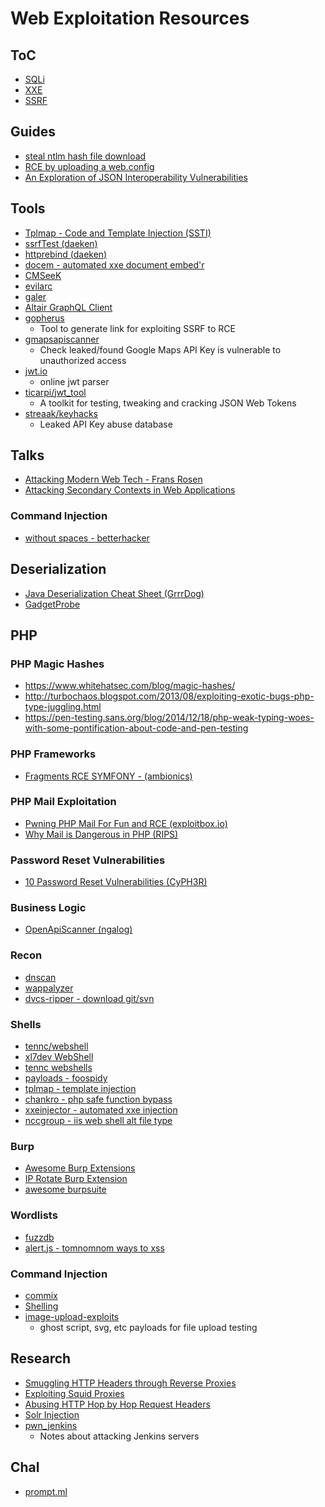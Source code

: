 # Web Exploitation Resources

## ToC
* [SQLi](resources-exploit-web-sqli.md)
* [XXE](resources-exploit-web-xxe.md)
* [SSRF](resouces-exploit-web-ssrf.md)

## Guides
* [steal ntlm hash file download](http://www.mannulinux.org/2018/12/how-to-steal-ntlmv2-hashes-using-file.html)
* [RCE by uploading a web.config](https://poc-server.com/blog/2018/05/22/rce-by-uploading-a-web-config/)
* [An Exploration of JSON Interoperability Vulnerabilities](https://labs.bishopfox.com/tech-blog/an-exploration-of-json-interoperability-vulnerabilities)

## Tools
* [Tplmap - Code and Template Injection (SSTI)](https://github.com/epinna/tplmap)
* [ssrfTest (daeken)](https://github.com/daeken/SSRFTest)
* [httprebind (daeken)](https://github.com/daeken/httprebind)
* [docem - automated xxe document embed'r](https://github.com/whitel1st/docem)
* [CMSeeK](https://github.com/Tuhinshubhra/CMSeeK)
* [evilarc](https://github.com/ptoomey3/evilarc)
* [galer](https://github.com/dwisiswant0/galer)
* [Altair GraphQL Client](https://altair.sirmuel.design/)
* [gopherus](https://github.com/tarunkant/Gopherus)
    - Tool to generate link for exploiting SSRF to RCE
* [gmapsapiscanner](https://github.com/ozguralp/gmapsapiscanner)
    - Check leaked/found Google Maps API Key is vulnerable to unauthorized access
* [jwt.io](https://jwt.io/)
    - online jwt parser
* [ticarpi/jwt_tool](https://github.com/ticarpi/jwt_tool)
    * A toolkit for testing, tweaking and cracking JSON Web Tokens
* [streaak/keyhacks](https://github.com/streaak/keyhacks)
    * Leaked API Key abuse database

## Talks
* [Attacking Modern Web Tech - Frans Rosen](https://www.slideshare.net/fransrosen/attacking-modern-web-technologies?from_action=save)
* [Attacking Secondary Contexts in Web Applications](https://docs.google.com/presentation/d/1N9Ygrpg0Z-1GFDhLMiG3jJV6B_yGqBk8tuRWO1ZicV8)

### Command Injection
* [without spaces - betterhacker](https://www.betterhacker.com/2016/10/command-injection-without-spaces.html)

## Deserialization
* [Java Deserialization Cheat Sheet (GrrrDog)](https://github.com/GrrrDog/Java-Deserialization-Cheat-Sheet)
* [GadgetProbe](https://github.com/BishopFox/GadgetProbe)

## PHP

### PHP Magic Hashes
* https://www.whitehatsec.com/blog/magic-hashes/
* http://turbochaos.blogspot.com/2013/08/exploiting-exotic-bugs-php-type-juggling.html
* https://pen-testing.sans.org/blog/2014/12/18/php-weak-typing-woes-with-some-pontification-about-code-and-pen-testing

### PHP Frameworks
* [Fragments RCE SYMFONY - (ambionics)](https://www.ambionics.io/blog/symfony-secret-fragment)

### PHP Mail Exploitation
* [Pwning PHP Mail For Fun and RCE (exploitbox.io)](https://exploitbox.io/paper/Pwning-PHP-Mail-Function-For-Fun-And-RCE.html)
* [Why Mail is Dangerous in PHP (RIPS)](https://blog.ripstech.com/2017/why-mail-is-dangerous-in-php/)

### Password Reset Vulnerabilities
* [10 Password Reset Vulnerabilities (CyPH3R)](https://www.anugrahsr.me/posts/10-Password-reset-flaws/)

### Business Logic
* [OpenApiScanner (ngalog)](https://gitlab.com/ngalog-gitlab/openapi_security_scanner/)

### Recon
* [dnscan](https://github.com/rbsec/dnscan)
* [wappalyzer](https://www.wappalyzer.com/)
* [dvcs-ripper - download git/svn](https://github.com/kost/dvcs-ripper)

### Shells
* [tennc/webshell](https://github.com/tennc/webshell)
* [xl7dev WebShell](https://github.com/xl7dev/WebShell)
* [tennc webshells](https://github.com/tennc/webshell)
* [payloads - foospidy](https://github.com/foospidy/payloads/)
* [tplmap - template injection](https://github.com/epinna/tplmap)
* [chankro - php safe function bypass](https://github.com/TarlogicSecurity/Chankro)
* [xxeinjector - automated xxe injection](https://github.com/enjoiz/XXEinjector)
* [nccgroup - iis web shell alt file type](https://www.nccgroup.trust/uk/about-us/newsroom-and-events/blogs/2019/august/getting-shell-with-xamlx-files/)

### Burp
* [Awesome Burp Extensions](https://github.com/snoopysecurity/awesome-burp-extensions)
* [IP Rotate Burp Extension](https://github.com/RhinoSecurityLabs/IPRotate_Burp_Extension)
* [awesome burpsuite](https://github.com/alphaSeclab/awesome-burp-suite)

### Wordlists
* [fuzzdb](https://github.com/tennc/fuzzdb)
* [alert.js - tomnomnom ways to xss](https://gist.github.com/tomnomnom/14a918f707ef0685fdebd90545580309)

### Command Injection
* [commix](https://github.com/commixproject/commix/)
* [Shelling](https://github.com/ewilded/shelling)
* [image-upload-exploits](https://github.com/barrracud4/image-upload-exploits)
    - ghost script, svg, etc payloads for file upload testing

## Research
* [Smuggling HTTP Headers through Reverse Proxies](http://github.security.telekom.com/2020/05/smuggling-http-headers-through-reverse-proxies.html)
* [Exploiting Squid Proxies](https://gitlab.com/jeriko.one/security/-/tree/master/squid)
* [Abusing HTTP Hop by Hop Request Headers](https://nathandavison.com/blog/abusing-http-hop-by-hop-request-headers)
* [Solr Injection](https://github.com/veracode-research/solr-injection)
* [pwn_jenkins](https://github.com/gquere/pwn_jenkins)
    - Notes about attacking Jenkins servers

## Chal
* [prompt.ml](https://prompt.ml)